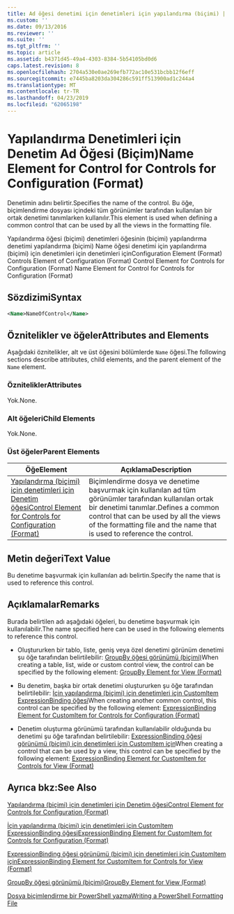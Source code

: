 ```yaml
---
title: Ad öğesi denetimi için denetimleri için yapılandırma (biçimi) | Microsoft Docs
ms.custom: ''
ms.date: 09/13/2016
ms.reviewer: ''
ms.suite: ''
ms.tgt_pltfrm: ''
ms.topic: article
ms.assetid: b4371d45-49a4-4303-8384-5b54105bd0d6
caps.latest.revision: 8
ms.openlocfilehash: 2704a530e0ae269efb772ac10e531bcbb12f6eff
ms.sourcegitcommit: e7445ba8203da304286c591ff513900ad1c244a4
ms.translationtype: MT
ms.contentlocale: tr-TR
ms.lasthandoff: 04/23/2019
ms.locfileid: "62065198"
---
```

# <a name="name-element-for-control-for-controls-for-configuration-format"></a><span data-ttu-id="91d7c-102">Yapılandırma Denetimleri için Denetim Ad Öğesi (Biçim)</span><span class="sxs-lookup"><span data-stu-id="91d7c-102">Name Element for Control for Controls for Configuration (Format)</span></span>

<span data-ttu-id="91d7c-103">Denetimin adını belirtir.</span><span class="sxs-lookup"><span data-stu-id="91d7c-103">Specifies the name of the control.</span></span> <span data-ttu-id="91d7c-104">Bu öğe, biçimlendirme dosyası içindeki tüm görünümler tarafından kullanılan bir ortak denetimi tanımlarken kullanılır.</span><span class="sxs-lookup"><span data-stu-id="91d7c-104">This element is used when defining a common control that can be used by all the views in the formatting file.</span></span>

<span data-ttu-id="91d7c-105">Yapılandırma öğesi (biçimi) denetimleri öğesinin (biçimi) yapılandırma denetimi yapılandırma (biçimi) Name öğesi denetimi için yapılandırma (biçimi) için denetimleri için denetimleri için</span><span class="sxs-lookup"><span data-stu-id="91d7c-105">Configuration Element (Format) Controls Element of Configuration (Format) Control Element for Controls for Configuration (Format) Name Element for Control for Controls for Configuration (Format)</span></span>

## <a name="syntax"></a><span data-ttu-id="91d7c-106">Sözdizimi</span><span class="sxs-lookup"><span data-stu-id="91d7c-106">Syntax</span></span>

```xml
<Name>NameOfControl</Name>

```

## <a name="attributes-and-elements"></a><span data-ttu-id="91d7c-107">Öznitelikler ve öğeler</span><span class="sxs-lookup"><span data-stu-id="91d7c-107">Attributes and Elements</span></span>

<span data-ttu-id="91d7c-108">Aşağıdaki öznitelikler, alt ve üst öğesini bölümlerde `Name` öğesi.</span><span class="sxs-lookup"><span data-stu-id="91d7c-108">The following sections describe attributes, child elements, and the parent element of the `Name` element.</span></span>

### <a name="attributes"></a><span data-ttu-id="91d7c-109">Öznitelikler</span><span class="sxs-lookup"><span data-stu-id="91d7c-109">Attributes</span></span>

<span data-ttu-id="91d7c-110">Yok.</span><span class="sxs-lookup"><span data-stu-id="91d7c-110">None.</span></span>

### <a name="child-elements"></a><span data-ttu-id="91d7c-111">Alt öğeleri</span><span class="sxs-lookup"><span data-stu-id="91d7c-111">Child Elements</span></span>

<span data-ttu-id="91d7c-112">Yok.</span><span class="sxs-lookup"><span data-stu-id="91d7c-112">None.</span></span>

### <a name="parent-elements"></a><span data-ttu-id="91d7c-113">Üst öğeler</span><span class="sxs-lookup"><span data-stu-id="91d7c-113">Parent Elements</span></span>

|<span data-ttu-id="91d7c-114">Öğe</span><span class="sxs-lookup"><span data-stu-id="91d7c-114">Element</span></span>|<span data-ttu-id="91d7c-115">Açıklama</span><span class="sxs-lookup"><span data-stu-id="91d7c-115">Description</span></span>|
|-------------|-----------------|
|[<span data-ttu-id="91d7c-116">Yapılandırma (biçimi) için denetimleri için Denetim öğesi</span><span class="sxs-lookup"><span data-stu-id="91d7c-116">Control Element for Controls for Configuration (Format)</span></span>](./control-element-for-controls-for-configuration-format.md)|<span data-ttu-id="91d7c-117">Biçimlendirme dosya ve denetime başvurmak için kullanılan ad tüm görünümler tarafından kullanılan ortak bir denetimi tanımlar.</span><span class="sxs-lookup"><span data-stu-id="91d7c-117">Defines a common control that can be used by all the views of the formatting file and the name that is used to reference the control.</span></span>|

## <a name="text-value"></a><span data-ttu-id="91d7c-118">Metin değeri</span><span class="sxs-lookup"><span data-stu-id="91d7c-118">Text Value</span></span>

<span data-ttu-id="91d7c-119">Bu denetime başvurmak için kullanılan adı belirtin.</span><span class="sxs-lookup"><span data-stu-id="91d7c-119">Specify the name that is used to reference this control.</span></span>

## <a name="remarks"></a><span data-ttu-id="91d7c-120">Açıklamalar</span><span class="sxs-lookup"><span data-stu-id="91d7c-120">Remarks</span></span>

<span data-ttu-id="91d7c-121">Burada belirtilen adı aşağıdaki öğeleri, bu denetime başvurmak için kullanılabilir.</span><span class="sxs-lookup"><span data-stu-id="91d7c-121">The name specified here can be used in the following elements to reference this control.</span></span>

- <span data-ttu-id="91d7c-122">Oluştururken bir tablo, liste, geniş veya özel denetimi görünüm denetimi şu öğe tarafından belirtilebilir: [GroupBy öğesi görünümü (biçimi)](./groupby-element-for-view-format.md)</span><span class="sxs-lookup"><span data-stu-id="91d7c-122">When creating a table, list, wide or custom control view, the control can be specified by the following element: [GroupBy Element for View (Format)](./groupby-element-for-view-format.md)</span></span>

- <span data-ttu-id="91d7c-123">Bu denetim, başka bir ortak denetimi oluştururken şu öğe tarafından belirtilebilir: [İçin yapılandırma (biçimi) için denetimleri için CustomItem ExpressionBinding öğesi](./expressionbinding-element-for-customitem-for-controls-for-configuration-format.md)</span><span class="sxs-lookup"><span data-stu-id="91d7c-123">When creating another common control, this control can be specified by the following element: [ExpressionBinding Element for CustomItem for Controls for Configuration (Format)](./expressionbinding-element-for-customitem-for-controls-for-configuration-format.md)</span></span>

- <span data-ttu-id="91d7c-124">Denetim oluşturma görünümü tarafından kullanılabilir olduğunda bu denetimi şu öğe tarafından belirtilebilir: [ExpressionBinding öğesi görünümü (biçimi) için denetimleri için CustomItem için](./expressionbinding-element-for-customitem-for-controls-for-view-format.md)</span><span class="sxs-lookup"><span data-stu-id="91d7c-124">When creating a control that can be used by a view, this control can be specified by the following element: [ExpressionBinding Element for CustomItem for Controls for View (Format)](./expressionbinding-element-for-customitem-for-controls-for-view-format.md)</span></span>

## <a name="see-also"></a><span data-ttu-id="91d7c-125">Ayrıca bkz:</span><span class="sxs-lookup"><span data-stu-id="91d7c-125">See Also</span></span>

[<span data-ttu-id="91d7c-126">Yapılandırma (biçimi) için denetimleri için Denetim öğesi</span><span class="sxs-lookup"><span data-stu-id="91d7c-126">Control Element for Controls for Configuration (Format)</span></span>](./control-element-for-controls-for-configuration-format.md)

[<span data-ttu-id="91d7c-127">İçin yapılandırma (biçimi) için denetimleri için CustomItem ExpressionBinding öğesi</span><span class="sxs-lookup"><span data-stu-id="91d7c-127">ExpressionBinding Element for CustomItem for Controls for Configuration (Format)</span></span>](./expressionbinding-element-for-customitem-for-controls-for-configuration-format.md)

[<span data-ttu-id="91d7c-128">ExpressionBinding öğesi görünümü (biçimi) için denetimleri için CustomItem için</span><span class="sxs-lookup"><span data-stu-id="91d7c-128">ExpressionBinding Element for CustomItem for Controls for View (Format)</span></span>](./expressionbinding-element-for-customitem-for-controls-for-view-format.md)

[<span data-ttu-id="91d7c-129">GroupBy öğesi görünümü (biçimi)</span><span class="sxs-lookup"><span data-stu-id="91d7c-129">GroupBy Element for View (Format)</span></span>](./groupby-element-for-view-format.md)

[<span data-ttu-id="91d7c-130">Dosya biçimlendirme bir PowerShell yazma</span><span class="sxs-lookup"><span data-stu-id="91d7c-130">Writing a PowerShell Formatting File</span></span>](./writing-a-powershell-formatting-file.md)

